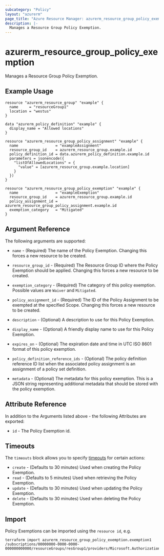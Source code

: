```yaml
---
subcategory: "Policy"
layout: "azurerm"
page_title: "Azure Resource Manager: azurerm_resource_group_policy_exemption"
description: |-
  Manages a Resource Group Policy Exemption.
---
```


# azurerm_resource_group_policy_exemption

Manages a Resource Group Policy Exemption.

## Example Usage

```hcl
resource "azurerm_resource_group" "example" {
  name     = "resourceGroup1"
  location = "westus"
}

data "azurerm_policy_definition" "example" {
  display_name = "Allowed locations"
}

resource "azurerm_resource_group_policy_assignment" "example" {
  name                 = "exampleAssignment"
  resource_group_id    = azurerm_resource_group.example.id
  policy_definition_id = data.azurerm_policy_definition.example.id
  parameters = jsonencode({
    "listOfAllowedLocations" = {
      "value" = [azurerm_resource_group.example.location]
    }
  })
}

resource "azurerm_resource_group_policy_exemption" "example" {
  name                 = "exampleExemption"
  resource_group_id    = azurerm_resource_group.example.id
  policy_assignment_id = azurerm_resource_group_policy_assignment.example.id
  exemption_category   = "Mitigated"
}
```

## Argument Reference

The following arguments are supported:

* `name` - (Required) The name of the Policy Exemption. Changing this forces a new resource to be created.

* `resource_group_id` - (Required) The Resource Group ID where the Policy Exemption should be applied. Changing this forces a new resource to be created.

* `exemption_category` - (Required) The category of this policy exemption. Possible values are `Waiver` and `Mitigated`.

* `policy_assignment_id` - (Required) The ID of the Policy Assignment to be exempted at the specified Scope. Changing this forces a new resource to be created.

* `description` - (Optional) A description to use for this Policy Exemption.

* `display_name` - (Optional) A friendly display name to use for this Policy Exemption.

* `expires_on` - (Optional) The expiration date and time in UTC ISO 8601 format of this policy exemption.

* `policy_definition_reference_ids` - (Optional) The policy definition reference ID list when the associated policy assignment is an assignment of a policy set definition.

* `metadata` - (Optional) The metadata for this policy exemption. This is a JSON string representing additional metadata that should be stored with the policy exemption.

## Attribute Reference

In addition to the Arguments listed above - the following Attributes are exported:

* `id` - The Policy Exemption id.

## Timeouts

The `timeouts` block allows you to specify [timeouts](https://developer.hashicorp.com/terraform/language/resources/configure#define-operation-timeouts) for certain actions:

* `create` - (Defaults to 30 minutes) Used when creating the Policy Exemption.
* `read` - (Defaults to 5 minutes) Used when retrieving the Policy Exemption.
* `update` - (Defaults to 30 minutes) Used when updating the Policy Exemption.
* `delete` - (Defaults to 30 minutes) Used when deleting the Policy Exemption.

## Import

Policy Exemptions can be imported using the `resource id`, e.g.

```shell
terraform import azurerm_resource_group_policy_exemption.exemption1 /subscriptions/00000000-0000-0000-000000000000/resourceGroups/resGroup1/providers/Microsoft.Authorization/policyExemptions/exemption1
```
